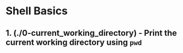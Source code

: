 # Shell Basics
## 1. (./0-current_working_directory) - Print the current working directory using `pwd`

